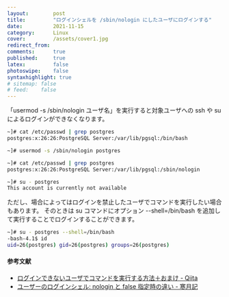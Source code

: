 ```yaml
---
layout:        post
title:         "ログインシェルを /sbin/nologin にしたユーザにログインする"
date:          2021-11-15
category:      Linux
cover:         /assets/cover1.jpg
redirect_from:
comments:      true
published:     true
latex:         false
photoswipe:    false
syntaxhighlight: true
# sitemap: false
# feed:    false
---
```


「usermod -s /sbin/nologin ユーザ名」を実行すると対象ユーザへの ssh や su によるログインができなくなります。

```bash
~]# cat /etc/passwd | grep postgres
postgres:x:26:26:PostgreSQL Server:/var/lib/pgsql:/bin/bash

~]# usermod -s /sbin/nologin postgres

~]# cat /etc/passwd | grep postgres
postgres:x:26:26:PostgreSQL Server:/var/lib/pgsql:/sbin/nologin

~]# su - postgres
This account is currently not available
```

ただし、場合によってはログインを禁止したユーザでコマンドを実行したい場合もあります。
そのときは su コマンドにオプション --shell=/bin/bash を追加して実行することでログインすることができます。

```bash
~]# su - postgres --shell=/bin/bash
-bash-4.1$ id
uid=26(postgres) gid=26(postgres) groups=26(postgres)
```

#### 参考文献
- [ログインできないユーザでコマンドを実行する方法＋おまけ - Qiita](https://qiita.com/riekure/items/27e07258a5a3ac4bd3fa)
- [ユーザーのログインシェル: nologin と false 指定時の違い - 寒月記](https://www.kangetsu121.work/entry/2020/06/30/014759)


